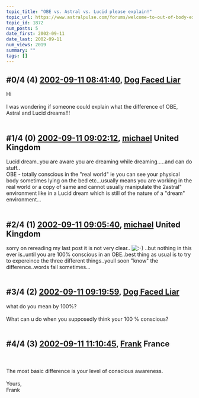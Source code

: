```yaml
---
topic_title: "OBE vs. Astral vs. Lucid please explain!"
topic_url: https://www.astralpulse.com/forums/welcome-to-out-of-body-experiences!/obe-vs-astral-vs-lucid-please-explain%21
topic_id: 1872
num_posts: 5
date_first: 2002-09-11
date_last: 2002-09-11
num_views: 2019
summary: ""
tags: []
---
```


## \#0/4 (4) [2002-09-11 08:41:40](https://www.astralpulse.com/forums/index.php?msg=117607), [Dog Faced Liar](https://www.astralpulse.com/forums/profile/?u=148)  ##
<section>
Hi
<br>
<br>
I was wondering if someone could explain what the difference of OBE, Astral and Lucid dreams!!!
<br>
<br>
</section>

## \#1/4 (0) [2002-09-11 09:02:12](https://www.astralpulse.com/forums/index.php?msg=12228), [michael](https://www.astralpulse.com/forums/profile/?u=432) United Kingdom ##
<section>
Lucid dream..you are aware you are dreaming while dreaming.....and can do stuff..
<br>
OBE - totally conscious in the "real world" ie you can see your physical body sometimes lying on the bed etc...usually means you are working in the real world or a copy of same and cannot usually manipulate the 2astral" environment like in a Lucid dream which is still of the nature of a "dream" environment...
<br>
<br>
</section>

## \#2/4 (1) [2002-09-11 09:05:40](https://www.astralpulse.com/forums/index.php?msg=12229), [michael](https://www.astralpulse.com/forums/profile/?u=432) United Kingdom ##
<section>
sorry on rereading my last post it is not very clear..
<img alt=":-)" class="smiley" src="https://www.astralpulse.com/forums/Smileys/fugue/smiley.png" title="Smiley"/>
..but nothing in this ever is..until you are 100% conscious in an OBE..best thing as usual is to try to expereince the three different things..youll soon "know" the difference..words fail sometimes...
<br>
<br>
</section>

## \#3/4 (2) [2002-09-11 09:19:59](https://www.astralpulse.com/forums/index.php?msg=12231), [Dog Faced Liar](https://www.astralpulse.com/forums/profile/?u=148)  ##
<section>
what do you mean by 100%?
<br>
<br>
What can u do when you supposedly think your 100 % conscious?
<br>
<br>
</section>

## \#4/4 (3) [2002-09-11 11:10:45](https://www.astralpulse.com/forums/index.php?msg=12237), [Frank](https://www.astralpulse.com/forums/profile/?u=359) France ##
<section>
<br>
<br>
The most basic difference is your level of conscious awareness.
<br>
<br>
Yours,
<br>
Frank
<br>
<br>
<br>
<br>
</section>